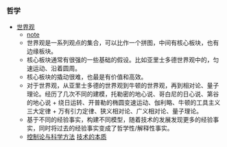 

### 哲学
* [世界观](https://book.douban.com/subject/30379527/)
   * [note](../date/2020-01-10_世界观.md)
   * 世界观是一系列观点的集合，可以比作一个拼图，中间有核心板块，也有边缘板块。
   * 核心板块通常有很强的一些基础的假设。比如亚里士多德世界观中的，匀速运动、沿着圆周。
   * 核心板块的撬动很难，也最是有价值和高效。
   * 对于世界观，从亚里士多德的世界观到牛顿的世界观，再到相对论、量子理论。经历了几次不同的建模，托勒密的地心说、哥白尼的日心说、第谷的地心说 + 绕日运转、开普勒的椭圆变速运动、伽利略、牛顿的工具主义三大定律 + 万有引力定律、狭义相对论、广义相对论、量子理论。
   * 基于不同的经验事实，构建不同模型，随着技术的发展发现更多的经验事实，同时将过去的经验事实变成了哲学性/解释性事实。
   * [控制论与科学方法](https://book.douban.com/subject/1322336/) [技术的本质](https://book.douban.com/subject/25846075/)
